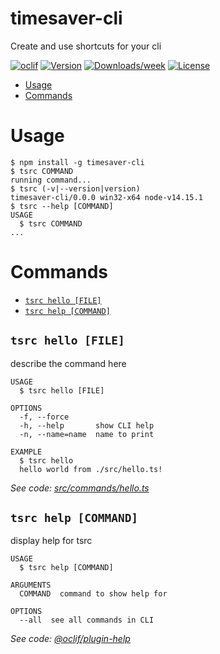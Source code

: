 timesaver-cli
=============

Create and use shortcuts for your cli

[![oclif](https://img.shields.io/badge/cli-oclif-brightgreen.svg)](https://oclif.io)
[![Version](https://img.shields.io/npm/v/timesaver-cli.svg)](https://npmjs.org/package/timesaver-cli)
[![Downloads/week](https://img.shields.io/npm/dw/timesaver-cli.svg)](https://npmjs.org/package/timesaver-cli)
[![License](https://img.shields.io/npm/l/timesaver-cli.svg)](https://github.com/maxencerb/timesaver-cli/blob/master/package.json)

<!-- toc -->
* [Usage](#usage)
* [Commands](#commands)
<!-- tocstop -->
# Usage
<!-- usage -->
```sh-session
$ npm install -g timesaver-cli
$ tsrc COMMAND
running command...
$ tsrc (-v|--version|version)
timesaver-cli/0.0.0 win32-x64 node-v14.15.1
$ tsrc --help [COMMAND]
USAGE
  $ tsrc COMMAND
...
```
<!-- usagestop -->
# Commands
<!-- commands -->
* [`tsrc hello [FILE]`](#tsrc-hello-file)
* [`tsrc help [COMMAND]`](#tsrc-help-command)

## `tsrc hello [FILE]`

describe the command here

```
USAGE
  $ tsrc hello [FILE]

OPTIONS
  -f, --force
  -h, --help       show CLI help
  -n, --name=name  name to print

EXAMPLE
  $ tsrc hello
  hello world from ./src/hello.ts!
```

_See code: [src/commands/hello.ts](https://github.com/maxencerb/timesaver-cli/blob/v0.0.0/src/commands/hello.ts)_

## `tsrc help [COMMAND]`

display help for tsrc

```
USAGE
  $ tsrc help [COMMAND]

ARGUMENTS
  COMMAND  command to show help for

OPTIONS
  --all  see all commands in CLI
```

_See code: [@oclif/plugin-help](https://github.com/oclif/plugin-help/blob/v3.2.2/src/commands/help.ts)_
<!-- commandsstop -->
